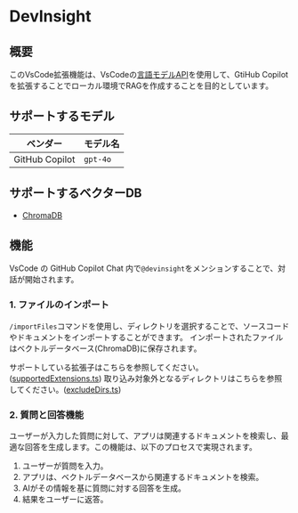# DevInsight

## 概要

このVsCode拡張機能は、VsCodeの[言語モデルAPI](https://code.visualstudio.com/api/extension-guides/language-model)を使用して、GtiHub Copilotを拡張することでローカル環境でRAGを作成することを目的としています。

## サポートするモデル

| ベンダー       | モデル名 |
| -------------- | -------- |
| GitHub Copilot | `gpt-4o` |

## サポートするベクターDB

- [ChromaDB](https://www.trychroma.com/)

## 機能

VsCode の GitHub Copilot Chat 内で`@devinsight`をメンションすることで、対話が開始されます。

### 1. ファイルのインポート

`/importFiles`コマンドを使用し、ディレクトリを選択することで、ソースコードやドキュメントをインポートすることができます。
インポートされたファイルはベクトルデータベース(ChromaDB)に保存されます。

サポートしている拡張子はこちらを参照してください。([supportedExtensions.ts](./src/constants/supportedExtensions.ts))
取り込み対象外となるディレクトリはこちらを参照してください。([excludeDirs.ts](./src/constants/excludeDirs.ts))

### 2. 質問と回答機能

ユーザーが入力した質問に対して、アプリは関連するドキュメントを検索し、最適な回答を生成します。この機能は、以下のプロセスで実現されます。

1. ユーザーが質問を入力。
2. アプリは、ベクトルデータベースから関連するドキュメントを検索。
3. AIがその情報を基に質問に対する回答を生成。
4. 結果をユーザーに返答。
